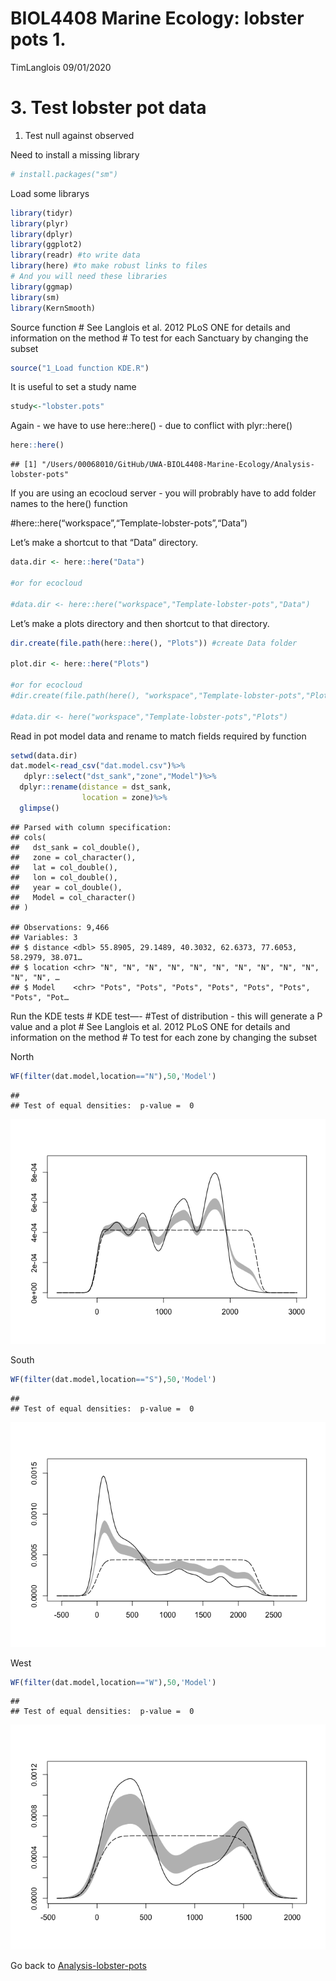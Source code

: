 BIOL4408 Marine Ecology: lobster pots 1.
================
TimLanglois
09/01/2020

# 3\. Test lobster pot data

1.  Test null against observed

Need to install a missing library

``` r
# install.packages("sm")
```

Load some librarys

``` r
library(tidyr)
library(plyr)
library(dplyr)
library(ggplot2)
library(readr) #to write data
library(here) #to make robust links to files
# And you will need these libraries
library(ggmap)
library(sm)
library(KernSmooth)
```

Source function \# See Langlois et al. 2012 PLoS ONE for details and
information on the method \# To test for each Sanctuary by changing the
subset

``` r
source("1_Load function KDE.R")
```

It is useful to set a study name

``` r
study<-"lobster.pots"
```

Again - we have to use here::here() - due to conflict with
    plyr::here()

``` r
here::here()
```

    ## [1] "/Users/00068010/GitHub/UWA-BIOL4408-Marine-Ecology/Analysis-lobster-pots"

If you are using an ecocloud server - you will probrably have to add
folder names to the here() function

\#here::here(“workspace”,“Template-lobster-pots”,“Data”)

Let’s make a shortcut to that “Data” directory.

``` r
data.dir <- here::here("Data")

#or for ecocloud

#data.dir <- here::here("workspace","Template-lobster-pots","Data")
```

Let’s make a plots directory and then shortcut to that directory.

``` r
dir.create(file.path(here::here(), "Plots")) #create Data folder

plot.dir <- here::here("Plots")

#or for ecocloud
#dir.create(file.path(here(), "workspace","Template-lobster-pots","Plots")) #create Data folder

#data.dir <- here("workspace","Template-lobster-pots","Plots")
```

Read in pot model data and rename to match fields required by function

``` r
setwd(data.dir)
dat.model<-read_csv("dat.model.csv")%>%
   dplyr::select("dst_sank","zone","Model")%>%
  dplyr::rename(distance = dst_sank,
                location = zone)%>%
  glimpse()
```

    ## Parsed with column specification:
    ## cols(
    ##   dst_sank = col_double(),
    ##   zone = col_character(),
    ##   lat = col_double(),
    ##   lon = col_double(),
    ##   year = col_double(),
    ##   Model = col_character()
    ## )

    ## Observations: 9,466
    ## Variables: 3
    ## $ distance <dbl> 55.8905, 29.1489, 40.3032, 62.6373, 77.6053, 58.2979, 38.071…
    ## $ location <chr> "N", "N", "N", "N", "N", "N", "N", "N", "N", "N", "N", "N", …
    ## $ Model    <chr> "Pots", "Pots", "Pots", "Pots", "Pots", "Pots", "Pots", "Pot…

Run the KDE tests \# KDE test—- \#Test of distribution - this will
generate a P value and a plot \# See Langlois et al. 2012 PLoS ONE for
details and information on the method \# To test for each zone by
changing the subset

North

``` r
WF(filter(dat.model,location=="N"),50,'Model')
```

    ## 
    ## Test of equal densities:  p-value =  0

![](3_lobster-pot-test_files/figure-gfm/unnamed-chunk-6-1.png)<!-- -->

South

``` r
WF(filter(dat.model,location=="S"),50,'Model')
```

    ## 
    ## Test of equal densities:  p-value =  0

![](3_lobster-pot-test_files/figure-gfm/unnamed-chunk-7-1.png)<!-- -->

West

``` r
WF(filter(dat.model,location=="W"),50,'Model')
```

    ## 
    ## Test of equal densities:  p-value =  0

![](3_lobster-pot-test_files/figure-gfm/unnamed-chunk-8-1.png)<!-- -->

Go back to
[Analysis-lobster-pots](https://github.com/UWA-BIOL4408-Marine-Ecology/Analysis-lobster-pots/blob/master/README.md)
